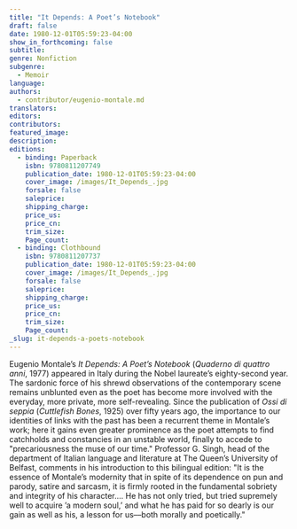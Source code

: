 ```yaml
---
title: "It Depends: A Poet’s Notebook"
draft: false
date: 1980-12-01T05:59:23-04:00
show_in_forthcoming: false
subtitle:
genre: Nonfiction
subgenre:
  - Memoir
language:
authors:
  - contributor/eugenio-montale.md
translators:
editors:
contributors:
featured_image:
description:
editions:
  - binding: Paperback
    isbn: 9780811207749
    publication_date: 1980-12-01T05:59:23-04:00
    cover_image: /images/It_Depends_.jpg
    forsale: false
    saleprice:
    shipping_charge:
    price_us:
    price_cn:
    trim_size:
    Page_count:
  - binding: Clothbound
    isbn: 9780811207737
    publication_date: 1980-12-01T05:59:23-04:00
    cover_image: /images/It_Depends_.jpg
    forsale: false
    saleprice:
    shipping_charge:
    price_us:
    price_cn:
    trim_size:
    Page_count:
_slug: it-depends-a-poets-notebook
---
```


Eugenio Montale’s _It Depends: A Poet’s Notebook_ (_Quaderno di quattro anni_, 1977) appeared in Italy during the Nobel laureate’s eighty-second year. The sardonic force of his shrewd observations of the contemporary scene remains unblunted even as the poet has become more involved with the everyday, more private, more self-revealing. Since the publication of _Ossi di seppia_ (_Cuttlefish Bones_, 1925) over fifty years ago, the importance to our identities of links with the past has been a recurrent theme in Montale’s work; here it gains even greater prominence as the poet attempts to find catchholds and constancies in an unstable world, finally to accede to "precariousness the muse of our time." Professor G. Singh, head of the department of Italian language and literature at The Queen’s University of Belfast, comments in his introduction to this bilingual edition: "It is the essence of Montale’s modernity that in spite of its dependence on pun and parody, satire and sarcasm, it is firmly rooted in the fundamental sobriety and integrity of his character.... He has not only tried, but tried supremely well to acquire ’a modern soul,’ and what he has paid for so dearly is our gain as well as his, a lesson for us––both morally and poetically."

